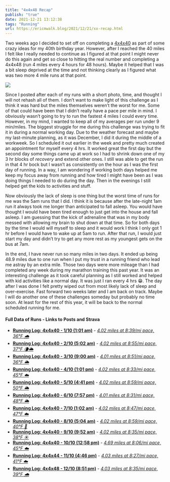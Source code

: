 ```yaml
---
title: "4x4x48 Recap"
publish: "true"
date: 2021-12-21 13:12:38
tags: "Running"
url: https://ericmwalk.blog/2021/12/21/xx-recap.html
---
```


Two weeks ago I decided to set off on completing a [4x4x40](https://ericmwalk.blog/2021/12/01/xx-running-challenge.html) as part of some crazy ideas for my 40th birthday year. However, after I reached the 40 miles I felt like I really needed to continue as I figured at that point I might never do this again and get so close to hitting the real number and completing a 4x4x48 (run 4 miles every 4 hours for 48 hours). Maybe it helped that I was a bit sleep deprived at the time and not thinking clearly as I figured what was two more 4 mile runs at that point.

![](https://ericmwalk.blog/uploads/2021/d0d7eda4b0.jpg)

Since I posted after each of my runs with a short photo, time, and thought I will not rehash all of them. I don’t want to make light of this challenge as I think it was hard but the miles themselves weren’t the worst for me. Some of that could have been that I didn’t really have a pace per mile in mind. I obviously wasn’t going to try to run the fastest 4 miles I could every time. However, in my mind, I wanted to keep all of my averages per run under 9 min/miles. The biggest struggle for me during this challenge was trying to fit it in during a normal working day. Due to the weather forecast and maybe my last-minute planning, as it was December, I did it during the middle of a workweek. So I scheduled it out earlier in the week and pretty much created an appointment for myself every 4 hrs. It worked great the first day but the second day some things came up at work so I had to shrink down one of my 3 hr blocks of _recovery_ and extend other ones. I still was able to get the run in that 4 hr bock but I wasn’t as consistently on the hour as I was the first day of running. In a way, I am wondering if working both days helped me keep my focus away from running and how tired I might have been as I was doing things I needed to do during the day. Then in the evenings I still helped get the kids to activities and stuff.

Now obviously the lack of sleep is one thing but the worst time of runs for me was the 5am runs that I did. I think it is because after the late-night 1am run it always took me longer than anticipated to fall asleep. You would have thought I would have been tired enough to just get into the house and fall asleep. I am guessing that the kick of adrenaline that was in my body messed with allowing my brain to shut down at that time. So for both days by the time I would will myself to sleep and it would work I think I only got 1 hr before I would have to wake up at 5am to run. After that run, I would just start my day and didn’t try to get any more rest as my youngest gets on the bus at 7am.

In the end, I have never run so many miles in two days. It ended up being 48.9 miles due to one run when I put my trust in a running friend who lead me astray by an extra mile. Those two days were more mileage than I had completed any week during my marathon training this past year. It was an interesting challenge as it took careful planning as I still worked and helped with kid activities like a normal day. It was just I ran every 4 hrs 😁. The day after I was done I felt pretty wiped out from most likely lack of sleep and over-exercise. Fast forward two weeks later and I am back on track. Maybe I will do another one of these challenges someday but probably no time soon. At least for the rest of this year, it will be back to the normal scheduled running for me.
<br>
#### Full Data of Runs - Links to Posts and Strava
+ **[Running Log: 4x4x40 - 1/10 (1:01 am)](https://ericmwalk.blog/2021/12/01/running-log-xx.html)** - *[4.02 miles at 8:39/mi pace, 36°F 🌧](https://www.strava.com/activities/6328757476)*
+ **[Running Log: 4x4x40 - 2/10 (5:02 am)](https://ericmwalk.blog/2021/12/01/183000.html)** - *[4.02 miles at 8:55/mi pace, 37°F 🌘🌥](https://www.strava.com/activities/6329422080)*
+ **[Running Log: 4x4x40 - 3/10 (9:00 am)](https://ericmwalk.blog/2021/12/01/184500.html)** - *[4.01 miles at 8:51/mi pace, 36°F 🌥](https://www.strava.com/activities/6330251888)*
+ **[Running Log: 4x4x40 - 4/10 (1:01 pm)](https://ericmwalk.blog/2021/12/01/191500.html)** - *[4.02 miles at 8:33/mi pace, 45°F ☁️](https://www.strava.com/activities/6331221972)*
+ **[Running Log: 4x4x40 - 5/10 (4:41 pm)](https://ericmwalk.blog/2021/12/01/193000.html)** - *[4.02 miles at 8:59/mi pace, 50°F 🌥](https://www.strava.com/activities/6331966369)*
+ **[Running Log: 4x4x40 - 6/10 (7:57 pm)](https://ericmwalk.blog/2021/12/01/214806.html)** - *[4.01 miles at 8:31/mi pace, 48°F 🌥](https://www.strava.com/activities/6332480665)*
+ **[Running Log: 4x4x40 - 7/10 (1:02 am)](https://ericmwalk.blog/2021/12/02/running-log-xx.html)** - *[4.02 miles at 8:47/mi pace, 47°F ☁️](https://www.strava.com/activities/6332890004)*
+ **[Running Log: 4x4x40 - 8/10 (5:04 am)](https://ericmwalk.blog/2021/12/02/055602.html)** - *[4.02 miles at 8:59/mi pace, 40°F 🌌](https://www.strava.com/activities/6333540689)*
+ **[Running Log: 4x4x40 - 9/10 (9:52 am)](https://ericmwalk.blog/2021/12/02/113029.html)** - *[ 4.02 miles at 8:35/mi pace, 38°F ☀️](https://www.strava.com/activities/6334553267)*
+ **[Running Log: 4x4x40 - 10/10 (12:58 pm)](https://ericmwalk.blog/2021/12/02/143306.html)** - *[4.69 miles at 8:06/mi pace, 45°F ☁️](https://www.strava.com/activities/6335309327)*
+ **[Running Log: 4x4x44 - 11/10 (4:46 pm)](https://ericmwalk.blog/2021/12/02/180000.html)** - *[4.03 miles at 8:27/mi pace, 41°F ☁️](https://www.strava.com/activities/6336063574)*
+ **[Running Log: 4x4x48 - 12/10 (8:51 pm)](https://ericmwalk.blog/2021/12/02/220254.html)** - *[4.03 miles at 8:35/mi pace, 39°F 🌧](https://www.strava.com/activities/6336606100)*